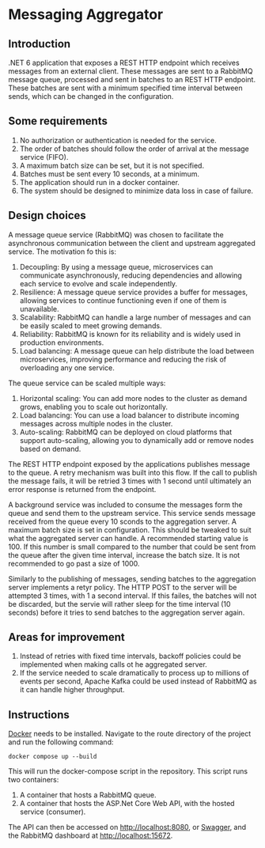 # Messaging Aggregator

## Introduction
.NET 6 application that exposes a REST HTTP endpoint which receives messages from an external client. These messages are sent to a RabbitMQ message queue, processed and sent in batches to an REST HTTP endpoint. These batches are sent with a minimum specified time interval between sends, which can be changed in the configuration.

## Some requirements
1. No authorization or authentication is needed for the service.
2. The order of batches should follow the order of arrival at the message service (FIFO).
3. A maximum batch size can be set, but it is not specified.
4. Batches must be sent every 10 seconds, at a minimum.
5. The application should run in a docker container.
6. The system should be designed to minimize data loss in case of failure.

## Design choices
A message queue service (RabbitMQ) was chosen to facilitate the asynchronous communication between the client and upstream aggregated service. The motivation fo this is:
1. Decoupling: By using a message queue, microservices can communicate asynchronously, reducing dependencies and allowing each service to evolve and scale independently.
2. Resilience: A message queue service provides a buffer for messages, allowing services to continue functioning even if one of them is unavailable.
3. Scalability: RabbitMQ can handle a large number of messages and can be easily scaled to meet growing demands.
4. Reliability: RabbitMQ is known for its reliability and is widely used in production environments.
5. Load balancing: A message queue can help distribute the load between microservices, improving performance and reducing the risk of overloading any one service.

The queue service can be scaled multiple ways:
1. Horizontal scaling: You can add more nodes to the cluster as demand grows, enabling you to scale out horizontally.
2. Load balancing: You can use a load balancer to distribute incoming messages across multiple nodes in the cluster.
3. Auto-scaling: RabbitMQ can be deployed on cloud platforms that support auto-scaling, allowing you to dynamically add or remove nodes based on demand.

The REST HTTP endpoint exposed by the applications publishes message to the queue. A retry mechanism was built into this flow. If the call to publish the message fails, it will be retried 3 times with 1 second until ultimately an error response is returned from the endpoint.

A background service was included to consume the messages form the queue and send them to the upstream service. This service sends message received from the queue every 10 sconds to the aggregation server. A maximum batch size is set in configuration. This should be tweaked to suit what the aggregated server can handle. A recommended starting value is 100. If this number is small compared to the number that could be sent from the queue after the given time interval, increase the batch size. It is not recommended to go past a size of 1000.

Similarly to the publishing of messages, sending batches to the aggregation server implements a retyr policy. The HTTP POST to the server will be attempted 3 times, with 1 a second interval. If this failes, the batches will not be discarded, but the servie will rather sleep for the time interval (10 seconds) before it tries to send batches to the aggregation server again.

## Areas for improvement
1. Instead of retries with fixed time intervals, backoff policies could be implemented when making calls ot he aggregated server.
2. If the service needed to scale dramatically to process up to millions of events per second, Apache Kafka could be used instead of RabbitMQ as it can handle higher throughput.

## Instructions
[Docker](https://www.docker.com/) needs to be installed. Navigate to the route directory of the project and run the following command:

```
docker compose up --build
```
This will run the docker-compose script in the repository. This script runs two containers:
1. A container that hosts a RabbitMQ queue.
2. A container that hosts the ASP.Net Core Web API, with the hosted service (consumer).

The API can then be accessed on [http://localhost:8080](http://localhost:8080/), or [Swagger](http://localhost:8080/swagger/index.html), and the RabbitMQ dashboard at [http://localhost:15672](http://localhost:15672/).